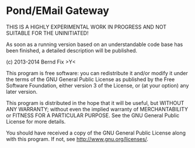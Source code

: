 Pond/EMail Gateway
==================

THIS IS A HIGHLY EXPERIMENTAL WORK IN PROGRESS AND NOT SUITABLE FOR THE UNINITIATED!

As soon as a running version based on an understandable code base has been finished,
a detailed description will be published.

(c) 2013-2014 Bernd Fix   >Y<

This program is free software: you can redistribute it and/or modify
it under the terms of the GNU General Public License as published by
the Free Software Foundation, either version 3 of the License, or (at
your option) any later version.

This program is distributed in the hope that it will be useful, but
WITHOUT ANY WARRANTY; without even the implied warranty of
MERCHANTABILITY or FITNESS FOR A PARTICULAR PURPOSE.  See the GNU
General Public License for more details.

You should have received a copy of the GNU General Public License
along with this program.  If not, see <http://www.gnu.org/licenses/>.
 